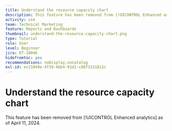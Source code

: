 ```yaml
---
title: Understand the resource capacity chart
description: This feature has been removed from [!UICONTROL Enhanced analytics] as of April 11, 2024.
activity: use
team: Technical Marketing
feature: Reports and Dashboards
thumbnail: understand-the-resource-capacity-chart.png
type: Tutorial
role: User
level: Beginner
jira: KT-10046
hidefromtoc: yes
recommendations: noDisplay,noCatalog
exl-id: ec21049e-4f39-4bb4-91d2-c8873151811c
---
```

# Understand the resource capacity chart

This feature has been removed from [!UICONTROL Enhanced analytics] as of April 11, 2024.

